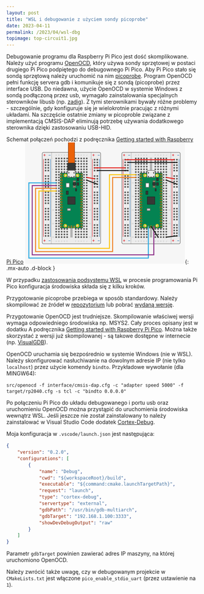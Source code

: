 ```yaml
---
layout: post
title: "WSL i debugowanie z użyciem sondy picoprobe"
date: 2023-04-11
permalink: /2023/04/wsl-dbg
topimage: top-circuit1.jpg
---
```


Debugowanie programu dla Raspberry Pi Pico jest dość skomplikowane. Należy użyć programu [OpenOCD](https://openocd.org), który używa sondy sprzętowej w postaci drugiego Pi Pico podpiętego do debugownego Pi Pico. Aby Pi Pico stało się sondą sprzętową należy uruchomić na nim [picoprobe](https://github.com/raspberrypi/picoprobe). Program OpenOCD pełni funkcję servera gdb i komunikuje się z sondą (picoprobe) przez interface USB. Do niedawna, użycie OpenOCD w systemie Windows z sondą podłączoną przez usb, wymagało zainstalowania specjalnych sterowników libusb (np. [zadig](https://zadig.akeo.ie)). Z tymi sterownikami bywały różne problemy - szczególnie, gdy konfiguruje się je wielokrotnie pracując z różnymi układami.
Na szczęście ostatnie zmiany w picoproble związane z implementacją CMSIS-DAP eliminują potrzebę używania dodatkowego sterownika dzięki zastosowaniu USB-HID.

Schemat połączeń pochodzi z podręcznika [Getting started with Raspberry Pi Pico](https://datasheets.raspberrypi.com/pico/getting-started-with-pico.pdf)
![pico-probe-connection](/img/p202304/Fig39.png){: .mx-auto .d-block }

W przypadku [zastosowania podsystemu WSL](https://pipico.pl/2022/04/hello) w procesie programowania Pi Pico konfiguracja środowiska składa się z kilku kroków.

Przygotowanie picoprobe przebiega w sposób standardowy. Należy skompilować ze źródeł w [repozytorium](https://github.com/raspberrypi/picoprobe) lub pobrać [wydaną wersję](https://github.com/raspberrypi/picoprobe/releases).

Przygotowanie OpenOCD jest trudniejsze. Skompilowanie właściwej wersji wymaga odpowiedniego środowiska np. MSYS2. Cały proces opisany jest w dodatku A podręcznika [Getting started with Raspberry Pi Pico](https://datasheets.raspberrypi.com/pico/getting-started-with-pico.pdf). Można także skorzystać z wersji już skompilowanej - są takowe dostępne w internecie (np. [VisualGDB](https://visualgdb.com/documentation/openocd)).

OpenOCD uruchamia się bezpośrednio w systemie Windows (nie w WSL). Należy skonfigurować nasłuchiwanie na dowolnym adresie IP (nie tylko `localhost`) przez użycie komendy `bindto`. Przykładowe wywołanie (dla MINGW64):

```console
src/openocd -f interface/cmsis-dap.cfg -c "adapter speed 5000" -f target/rp2040.cfg -s tcl -c "bindto 0.0.0.0"
```

Po połączeniu Pi Pico do układu debugowanego i portu usb oraz uruchomieniu OpenOCD można przystąpić do uruchomienia środowiska wewnątrz WSL.
Jeśli jeszcze nie został zainstalowany to należy zainstalować w Visual Studio Code dodatek [Cortex-Debug](https://marketplace.visualstudio.com/items?itemName=marus25.cortex-debug).

Moja konfiguracja w `.vscode/launch.json` jest następująca:

```json
{
    "version": "0.2.0",
    "configurations": [
        {
            "name": "Debug",
            "cwd": "${workspaceRoot}/build",
            "executable": "${command:cmake.launchTargetPath}",
            "request": "launch",
            "type": "cortex-debug",
            "servertype": "external",
            "gdbPath": "/usr/bin/gdb-multiarch",
            "gdbTarget": "192.168.1.100:3333",
            "showDevDebugOutput": "raw"
        }
    ]
}
```

Parametr `gdbTarget` powinien zawierać adres IP maszyny, na której uruchomiono OpenOCD.

Należy zwrócić także uwagę, czy w debugowanym projekcie w `CMakeLists.txt` jest włączone `pico_enable_stdio_uart` (przez ustawienie na `1`).
